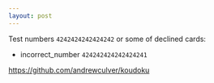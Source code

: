 ```yaml
---
layout: post
---
```


Test numbers `4242424242424242` or some of declined cards:
  * incorrect_number `424242424242424241`

<https://github.com/andrewculver/koudoku>
